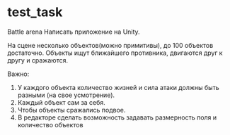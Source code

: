 # test_task
Battle arena
Написать приложение на Unity.

На сцене несколько объектов(можно примитивы), до 100 объектов достаточно. Объекты ищут ближайшего противника, двигаются друг к другу и сражаются. 

Важно:
   1. У каждого объекта количество жизней и сила атаки должны быть разными (на свое усмотрение).
   2. Каждый объект сам за себя. 
   3. Чтобы объекты сражались подвое. 
   4. В редакторе сделать возможность задавать размерность поля и количество объектов
